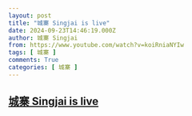 ```yaml
---
layout: post
title: "城寨 Singjai is live"
date: 2024-09-23T14:46:19.000Z
author: 城寨 Singjai
from: https://www.youtube.com/watch?v=koiRniaNYIw
tags: [ 城寨 ]
comments: True
categories: [ 城寨 ]
---
```

<!--1727102779000-->
[城寨 Singjai is live](https://www.youtube.com/watch?v=koiRniaNYIw)
------

<div>

</div>
